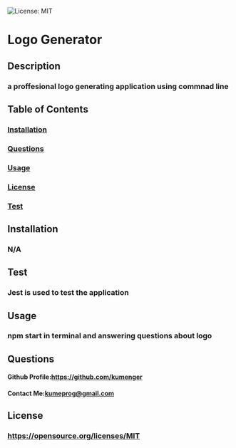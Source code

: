  ![License: MIT](https://img.shields.io/badge/License-MIT-yellow.svg)
  # Logo Generator
   ## Description
 ### a proffesional logo generating application using commnad line
  ## Table of Contents
  ### [Installation](https://github.com/kumenger/logo-creater#installation)
 ### [Questions](https://github.com/kumenger/logo-creater#questions)
 ### [Usage](https://github.com/kumenger/logo-creater#usage)
 ### [License](https://github.com/kumenger/logo-creater#license)
 ### [Test](https://github.com/kumenger/logo-creater#test)
  ## Installation
 ### N/A
 ## Test
 ### Jest is used to test the application
   ## Usage
 ### npm start in terminal and answering questions about logo 
  ## Questions
   #### Github Profile:https://github.com/kumenger
   #### Contact Me:kumeprog@gmail.com
 ## License
 ### https://opensource.org/licenses/MIT
